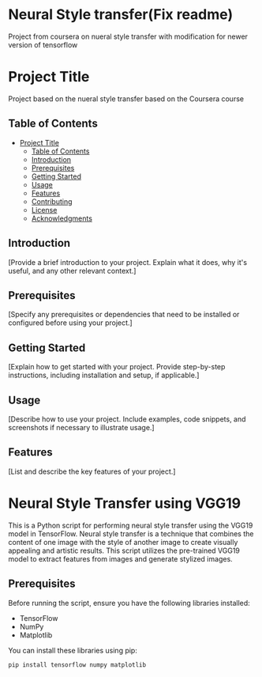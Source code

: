 # Neural Style transfer(Fix readme)
Project from coursera on nueral style transfer with modification for newer version of tensorflow
# Project Title

Project based on the nueral style transfer based on the Coursera course

## Table of Contents

- [Project Title](#project-title)
  - [Table of Contents](#table-of-contents)
  - [Introduction](#introduction)
  - [Prerequisites](#prerequisites)
  - [Getting Started](#getting-started)
  - [Usage](#usage)
  - [Features](#features)
  - [Contributing](#contributing)
  - [License](#license)
  - [Acknowledgments](#acknowledgments)

## Introduction

[Provide a brief introduction to your project. Explain what it does, why it's useful, and any other relevant context.]

## Prerequisites

[Specify any prerequisites or dependencies that need to be installed or configured before using your project.]

## Getting Started

[Explain how to get started with your project. Provide step-by-step instructions, including installation and setup, if applicable.]

## Usage

[Describe how to use your project. Include examples, code snippets, and screenshots if necessary to illustrate usage.]

## Features

[List and describe the key features of your project.]

# Neural Style Transfer using VGG19

This is a Python script for performing neural style transfer using the VGG19 model in TensorFlow. Neural style transfer is a technique that combines the content of one image with the style of another image to create visually appealing and artistic results. This script utilizes the pre-trained VGG19 model to extract features from images and generate stylized images.

## Prerequisites

Before running the script, ensure you have the following libraries installed:

- TensorFlow
- NumPy
- Matplotlib

You can install these libraries using pip:

```shell
pip install tensorflow numpy matplotlib

